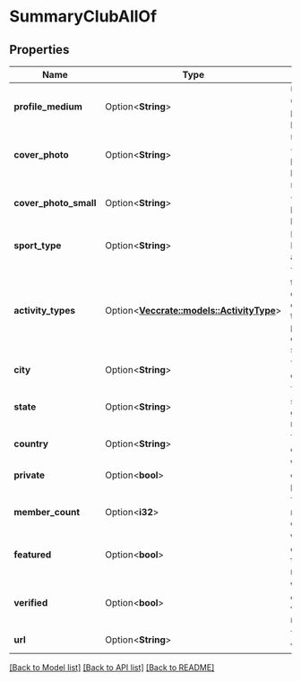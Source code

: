 # SummaryClubAllOf

## Properties

Name | Type | Description | Notes
------------ | ------------- | ------------- | -------------
**profile_medium** | Option<**String**> | URL to a 60x60 pixel profile picture. | [optional]
**cover_photo** | Option<**String**> | URL to a ~1185x580 pixel cover photo. | [optional]
**cover_photo_small** | Option<**String**> | URL to a ~360x176  pixel cover photo. | [optional]
**sport_type** | Option<**String**> | Deprecated. Prefer to use activity_types. | [optional]
**activity_types** | Option<[**Vec<crate::models::ActivityType>**](ActivityType.md)> | The activity types that count for a club. This takes precedence over sport_type. | [optional]
**city** | Option<**String**> | The club's city. | [optional]
**state** | Option<**String**> | The club's state or geographical region. | [optional]
**country** | Option<**String**> | The club's country. | [optional]
**private** | Option<**bool**> | Whether the club is private. | [optional]
**member_count** | Option<**i32**> | The club's member count. | [optional]
**featured** | Option<**bool**> | Whether the club is featured or not. | [optional]
**verified** | Option<**bool**> | Whether the club is verified or not. | [optional]
**url** | Option<**String**> | The club's vanity URL. | [optional]

[[Back to Model list]](../README.md#documentation-for-models) [[Back to API list]](../README.md#documentation-for-api-endpoints) [[Back to README]](../README.md)


